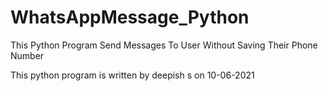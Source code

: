 # WhatsAppMessage_Python
This Python Program Send Messages To User Without Saving Their Phone Number




This python program is written by deepish s on 10-06-2021
